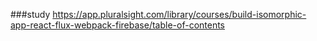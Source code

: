  ###study
 https://app.pluralsight.com/library/courses/build-isomorphic-app-react-flux-webpack-firebase/table-of-contents